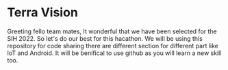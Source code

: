 # Terra Vision

Greeting fello team mates, It wonderful that we have been selected for the SIH 2022.
So let's do our best for this hacathon. We will be using this repository for code 
sharing there are different section for different part like IoT and Android.
It will be benifical to use github as you will learn a new skill too.

